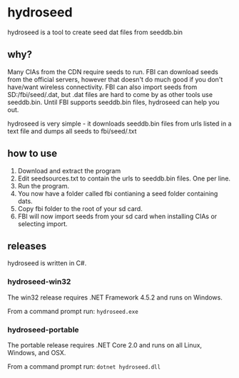 # hydroseed
hydroseed is a tool to create seed dat files from seeddb.bin 

## why?
Many CIAs from the CDN require seeds to run. FBI can download seeds from the official servers, however that doesn't do much good if you don't have/want wireless connectivity. FBI can also import seeds from SD:/fbi/seed/<titleid>.dat, but .dat files are hard to come by as other tools use seeddb.bin. Until FBI supports seeddb.bin files, hydroseed can help you out.

hydroseed is very simple - it downloads seeddb.bin files from urls listed in a text file and dumps all seeds to fbi/seed/<titleid>.txt 

## how to use 
1. Download and extract the program
2. Edit seedsources.txt to contain the urls to seeddb.bin files. One per line.
3. Run the program.
4. You now have a folder called fbi contianing a seed folder containing dats.
5. Copy fbi folder to the root of your sd card.
6. FBI will now import seeds from your sd card when installing CIAs or selecting import.

## releases
hydroseed is written in C#.

### hydroseed-win32
The win32 release requires .NET Framework 4.5.2 and runs on Windows.

From a command prompt run:
`hydroseed.exe`

### hydroseed-portable
The portable release requires .NET Core 2.0 and runs on all Linux, Windows, and OSX.

From a command prompt run:
`dotnet hydroseed.dll`
